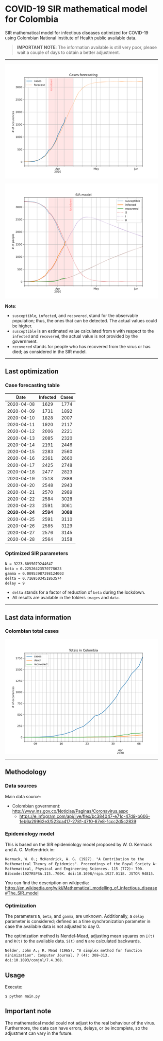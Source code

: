 # COVID-19 SIR mathematical model for Colombia

SIR mathematical model for infectious diseases optimized for COVID-19 using Colombian National Institute of Health public available data.

> **IMPORTANT NOTE**: The information available is still very poor, please wait a couple of days to obtain a better adjustment.

-----

![sir-cases](https://github.com/agastalver/sir-covid-19-colombia/raw/master/images/generated-sir-cases.png "SIR Model Cases")

![sir](https://github.com/agastalver/sir-covid-19-colombia/raw/master/images/generated-sir.png "SIR Model")

**Note**: 

* `susceptible`, `infected`, and `recovered`, stand for the observable population; thus, the ones that can be detected. The actual values could be higher.
* `susceptible` is an estimated value calculated from `N` with respect to the `infected` and `recovered`, the actual value is not provided by the government.
* `recovered` stands for people who has recovered from the virus or has died; as considered in the SIR model.

-----

## Last optimization

### Case forecasting table

| Date           | Infected | Cases    |
|:--------------:|:--------:|:--------:|
| 2020-04-08     | 1629     | 1774     |
| 2020-04-09     | 1731     | 1892     |
| 2020-04-10     | 1828     | 2007     |
| 2020-04-11     | 1920     | 2117     |
| 2020-04-12     | 2006     | 2221     |
| 2020-04-13     | 2085     | 2320     |
| 2020-04-14     | 2191     | 2446     |
| 2020-04-15     | 2283     | 2560     |
| 2020-04-16     | 2361     | 2660     |
| 2020-04-17     | 2425     | 2748     |
| 2020-04-18     | 2477     | 2823     |
| 2020-04-19     | 2518     | 2888     |
| 2020-04-20     | 2548     | 2943     |
| 2020-04-21     | 2570     | 2989     |
| 2020-04-22     | 2584     | 3028     |
| 2020-04-23     | 2591     | 3061     |
| **2020-04-24** | **2594** | **3088** |
| 2020-04-25     | 2591     | 3110     |
| 2020-04-26     | 2585     | 3129     |
| 2020-04-27     | 2576     | 3145     |
| 2020-04-28     | 2564     | 3158     |

### Optimized SIR parameters

```
N = 3223.6095079244647
beta = 0.22526423570778623
gamma = 0.00953987398124003
delta = 0.7169503451863574
delay = 9
```

* `delta` stands for a factor of reduction of `beta` during the lockdown.
* All results are available in the folders `images` and `data`.

-----

## Last data information

### Colombian total cases

![total](https://github.com/agastalver/sir-covid-19-colombia/raw/master/images/generated-total.png "Total cases")

-----

## Methodology

### Data sources

Main data source:

* Colombian government: http://www.ins.gov.co/Noticias/Paginas/Coronavirus.aspx
  * https://e.infogram.com/api/live/flex/bc384047-e71c-47d9-b606-1eb6a29962e3/523ca417-2781-47f0-87e8-1ccc2d5c2839

### Epidemiology model

This is based on the SIR epidemiology model proposed by W. O. Kermack and A. G. McKendrick in:

```
Kermack, W. O.; McKendrick, A. G. (1927). "A Contribution to the Mathematical Theory of Epidemics". Proceedings of the Royal Society A: Mathematical, Physical and Engineering Sciences. 115 (772): 700. Bibcode:1927RSPSA.115..700K. doi:10.1098/rspa.1927.0118. JSTOR 94815.
```

You can find the description on wikipedia: https://en.wikipedia.org/wiki/Mathematical_modelling_of_infectious_disease#The_SIR_model

### Optimization

The parameters `N`, `beta`, and `gamma`, are unknown. Additionally, a `delay` parameter is considered; defined as a time synchronization parameter in case the available data is not adjusted to day 0.

The optimization method is Nendel-Mead, adjusting mean squares on `I(t)` and `R(t)` to the available data. `S(t)` and `N` are calculated backwards.

```
Nelder, John A.; R. Mead (1965). "A simplex method for function minimization". Computer Journal. 7 (4): 308–313. doi:10.1093/comjnl/7.4.308.
```

## Usage

Execute:

```
$ python main.py
```

## Important note

The mathematical model could not adjust to the real behaviour of the virus. Furthermore, the data can have errors, delays, or be incomplete, so the adjustment can vary in the future.
